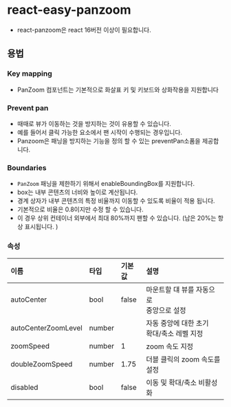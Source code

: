 # react-easy-panzoom
* react-panzoom은 react 16버전 이상이 필요합니다. 
## 용법
### Key mapping
* PanZoom 컴포넌트는 기본적으로 화살표 키 및 키보드와 상화작용을 지원합니다 
### Prevent pan
* 때때로 뷰가 이동하는 것을 방지하는 것이 유용할 수 있습니다. 
* 예를 들어서 클릭 가능한 요소에서 팬 시작이 수행되는 경우입니다.
* Panzoom은 패닝을 방지하는 기능을 정의 할 수 있는 preventPan소품을 제공합니다. 

### Boundaries
* `PanZoom` 패닝을 제한하기 위해서 enableBoundingBox를 지원합니다. 
* box는 내부 콘텐츠의 너비와 높이로 계산됩니다. 
* 경계 상자가 내부 콘텐츠의 특정 비율까지 이동할 수 있도록 비율이 적용 됩니다. 
* 기본적으로 비율은 0.8이지만 수정 할 수 있습니다. 
* 이 경우 상위 컨테이너 외부에서 최대 80%까지 팬할 수 있습니다. (남은 20%는 항상 표시됩니다. )

### 속성
|이름|타입|기본값|설명|
|:--|:--|:--|:--|
|autoCenter|bool|false|마운트할 댸 뷰를 자동으로<br> 중앙으로 설정|
|autoCenterZoomLevel|number||자동 중앙에 대한 초기<br> 확대/축소 레벨 지정|
|zoomSpeed|number|1|zoom 속도 지정|
|doubleZoomSpeed|number|1.75|더블 클릭의 zoom 속도를 설정|
|disabled|bool|false| 이동 및 확대/축소 비활성화|